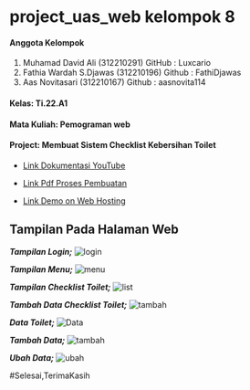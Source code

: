 # project_uas_web kelompok 8
#### Anggota Kelompok
1.  Muhamad David Ali (312210291) GitHub : Luxcario
2.  Fathia Wardah S.Djawas (312210196) Github : FathiDjawas
3.  Aas Novitasari (312210167) Github : aasnovita114

#### Kelas: Ti.22.A1 
#### Mata Kuliah: Pemograman web
#### Project: Membuat Sistem  Checklist Kebersihan Toilet
- [Link Dokumentasi YouTube](https://youtu.be/VM8EkiNfaXc?si=oPOoi1j-HD4lmWB5)


- [Link Pdf Proses Pembuatan](https://drive.google.com/drive/folders/1CvkY79fjMUiKQwyi-vKk3F3QyH8Em8RT)


- [Link Demo on Web Hosting](https://checklisttoiletprojectuas.000webhostapp.com/index.php)


## Tampilan Pada Halaman Web
***Tampilan Login;***
![login](https://github.com/aasnovita114/project_uas_web/assets/116045324/31c4bf56-f8cd-4362-b39c-13bbb366de8d)

***Tampilan Menu;***
![menu](https://github.com/aasnovita114/project_uas_web/assets/116045324/b858347d-01fa-483c-9f0b-ebfa279863be)

***Tampilan Checklist Toilet;***
![list](https://github.com/aasnovita114/project_uas_web/assets/116045324/0b144207-801e-4b26-8f42-06ae5c3f5742)

***Tambah Data Checklist Toilet;***
![tambah](https://github.com/aasnovita114/project_uas_web/assets/116045324/3a1eb010-3646-4213-8729-67fa49581194)

***Data Toilet;***
![Data](https://github.com/aasnovita114/project_uas_web/assets/116045324/de7fe039-59ef-4c62-86ee-794f134571e8)

***Tambah Data;***
![tambah](https://github.com/aasnovita114/project_uas_web/assets/116045324/ef45be93-bd19-4b01-bc26-cad7e8abd534)

***Ubah Data;***
![ubah](https://github.com/aasnovita114/project_uas_web/assets/116045324/dd559f2e-9bba-4498-a88a-eb233e78d419)

#Selesai,TerimaKasih
